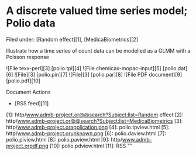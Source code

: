 #  A discrete valued time series model; Polio data

Filed under:  [Random effect][1], [MedicaBiometrics][2]

Illustrate how a time series of count data can be modelled as a GLMM with a Poisson response

![File texx-perl][3] [polio.tpl][4]
![File chemicax-mopac-input][5] [polio.dat][6]
![File][3] [polio.pin][7]
![File][3] [polio.par][8]
![File PDF document][9] [polio.pdf][10]

Document Actions

* [RSS feed][11]

[1]: http/www.admb-project.or@@search?Subject:list=Random effect
[2]: http/www.admb-project.or@@search?Subject:list=MedicaBiometrics
[3]: http/www.admb-project.orapplication.png
[4]: polio.tpview.html
[5]: http/www.admb-project.orunknown.png
[6]: polio.daview.html
[7]: polio.piview.html
[8]: polio.paview.html
[9]: http/www.admb-project.orpdf.png
[10]: polio.pdview.html
[11]: RSS ""
